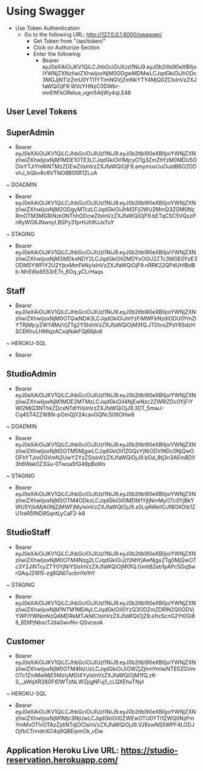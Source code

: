 # Using Swagger

* Use Token Authentication
  * Go to the following URL: <http://127.0.0.1:8000/swagger/>
    * Get Token from "/api/token/"
    * Click on Authorize Section
    * Enter the following:
      * Bearer eyJ0eXAiOiJKV1QiLCJhbGciOiJIUzI1NiJ9.eyJ0b2tlbl90eXBlIjoiYWNjZXNzIiwiZXhwIjoxNjM0ODgwMDMwLCJqdGkiOiJhODc3MGJjNTIzZmU0YTI1YTlmNGVjZmNkYTY4MjQ0ZCIsInVzZXJfaWQiOjF9.WVcYHNzC0DWbr-mnEftFkORelue_vgm5AIjWy4qLE48

## User Level Tokens

## SuperAdmin

* Bearer eyJ0eXAiOiJKV1QiLCJhbGciOiJIUzI1NiJ9.eyJ0b2tlbl90eXBlIjoiYWNjZXNzIiwiZXhwIjoxNjM1MDE1OTE3LCJqdGkiOiI1MjcyOTg3ZmZhYzM0MDU5ODIxYTJiYmRiNTMzZDEwZiIsInVzZXJfaWQiOjF9.amymoxUuOuidB6OZDDvhJ_bQbv8c6VTNO8B0SR1ZLuA

~ DOADMIN

* Bearer eyJ0eXAiOiJKV1QiLCJhbGciOiJIUzI1NiJ9.eyJ0b2tlbl90eXBlIjoiYWNjZXNzIiwiZXhwIjoxNjM2ODgyMTczLCJqdGkiOiJhM2FjOWU2MmQ3ZGM0NzRmOTM3MGRiNzk0NThhODcwZiIsInVzZXJfaWQiOjF9.bETqCSC5VQszPn6yWG8JNwnyLBSPy31prHJh9UJxTuY

~ STAGING

* Bearer eyJ0eXAiOiJKV1QiLCJhbGciOiJIUzI1NiJ9.eyJ0b2tlbl90eXBlIjoiYWNjZXNzIiwiZXhwIjoxNjM3MDkxNDY2LCJqdGkiOiI2MDYxOGU2ZTc3MGE0YzE3ODM5YWFlY2U2YjkxMmFkNyIsInVzZXJfaWQiOjF9.nRRK22QPdUHIBdBb-Nh5Wo6553rE7n_6Oq_yCLrHaqs

## Staff

* Bearer eyJ0eXAiOiJKV1QiLCJhbGciOiJIUzI1NiJ9.eyJ0b2tlbl90eXBlIjoiYWNjZXNzIiwiZXhwIjoxNjM0OTQwNDA3LCJqdGkiOiJmYzFiMWFkNzdiODU0YmZlYTRjMjcyZWY4MzVjZTg2YSIsInVzZXJfaWQiOjM3fQ.JTDtxsZPsY6SdzHSCEKhuLHMlqzACxqNakFQj66jbdI

~ HEROKU-SQL

* Bearer

## StudioAdmin

* Bearer eyJ0eXAiOiJKV1QiLCJhbGciOiJIUzI1NiJ9.eyJ0b2tlbl90eXBlIjoiYWNjZXNzIiwiZXhwIjoxNjM1MDE2MTMzLCJqdGkiOiI4NjEwNzc2ZWRlZDc0YjFiYWI2MjQ3NThkZDcxNTdlYiIsInVzZXJfaWQiOjJ9.3DT_5mwJ-Cq4ST4ZZW8N-pOmQjV24cavGQNc506OHw8

~ DOADMIN

* Bearer eyJ0eXAiOiJKV1QiLCJhbGciOiJIUzI1NiJ9.eyJ0b2tlbl90eXBlIjoiYWNjZXNzIiwiZXhwIjoxNjM2OTM5MjgwLCJqdGkiOiI1ZGQxYjNiODViNDc0NjQwOGFhYTJmOGVmN2UwY2YzZSIsInVzZXJfaWQiOjJ9.bOd_8tj3n3AEm8DV3h6Wak0Z3Gu-0Twoa5fG49pBoWs

~ STAGING

* Bearer eyJ0eXAiOiJKV1QiLCJhbGciOiJIUzI1NiJ9.eyJ0b2tlbl90eXBlIjoiYWNjZXNzIiwiZXhwIjoxNjM2OTM4ODkxLCJqdGkiOiI0MDM1YjljNmMyOTc0YjBkYWU5YjIxMjA0NjZjMWFjMyIsInVzZXJfaWQiOjJ9.s0LqAWeilOJf8OXOib1ZU1reR5fND9SqntLyCaF2-k8

## StudioStaff

* Bearer eyJ0eXAiOiJKV1QiLCJhbGciOiJIUzI1NiJ9.eyJ0b2tlbl90eXBlIjoiYWNjZXNzIiwiZXhwIjoxNjM0OTM4Nzg2LCJqdGkiOiJjYjNhYjAwNjgxZTg0MjQwOTc3Y2JiNTcyZTY0YjNiYSIsInVzZXJfaWQiOjM0fQ.OmhB2eb1pAPc5GqSwrQAqJ2Wl5-zg8QNI7ucbnYe1hY

~ STAGING

* Bearer eyJ0eXAiOiJKV1QiLCJhbGciOiJIUzI1NiJ9.eyJ0b2tlbl90eXBlIjoiYWNjZXNzIiwiZXhwIjoxNjM1NTM1MDAyLCJqdGkiOiI0YzQ3ODZmZDRlN2Q0ODVjYWFlYWNmNzQ4MDRkMTJkMCIsInVzZXJfaWQiOjZ9.a1txScnG2Yt0Gi88_6DtPjNbscTJdaGwvNv-QSvceoA

## Customer

* Bearer eyJ0eXAiOiJKV1QiLCJhbGciOiJIUzI1NiJ9.eyJ0b2tlbl90eXBlIjoiYWNjZXNzIiwiZXhwIjoxNjM0OTM4NzUzLCJqdGkiOiJiOWZjZjhmYmIwNTE0ZGVmOTc1ZmMwMjE5MzIyMDI4YyIsInVzZXJfaWQiOjM1fQ.zK-3__aWqXR260FtDWTzNLWZpgNFuj1_cLQXEhuTNyI

~ HEROKU-SQL

* Bearer eyJ0eXAiOiJKV1QiLCJhbGciOiJIUzI1NiJ9.eyJ0b2tlbl90eXBlIjoiYWNjZXNzIiwiZXhwIjoxNjM1Mjc3NjUwLCJqdGkiOiI0ZWEwOTU0YTI1ZWQ0NzFmYmMxOThiOTAzZjdiNTdjOCIsInVzZXJfaWQiOjJ9.VJ9zwNS5WPF4LODJOjfbCTnndnXO4q9QBEipmOk_vDw

## Application Heroku Live URL: <https://studio-reservation.herokuapp.com/>
